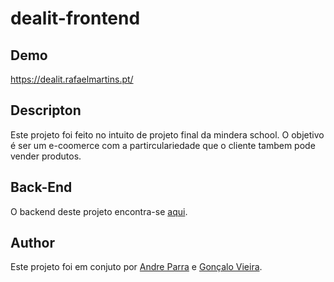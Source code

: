 # dealit-frontend

## Demo
https://dealit.rafaelmartins.pt/

## Descripton
Este projeto foi feito no intuito de projeto final da mindera school. O objetivo é ser um e-coomerce com a partirculariedade que o cliente tambem pode vender produtos.


## Back-End
O backend deste projeto encontra-se [aqui](https://github.com/TiagoSilva1234/Dealit-Backend).

## Author
Este projeto foi em conjuto por [Andre Parra](https://github.com/aparra-11) e [Gonçalo Vieira](https://github.com/GonVieira/).
